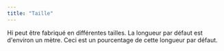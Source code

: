```yaml
---
title: "Taille"
---
```


Hi peut être fabriqué en différentes tailles. La longueur par défaut est d'environ un mètre. Ceci est un pourcentage de cette longueur par défaut.




